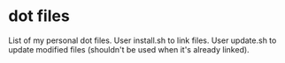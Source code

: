 dot files
=============

List of my personal dot files.
User install.sh to link files.
User update.sh to update modified files (shouldn't be used when it's
already linked).
